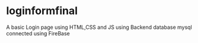 # loginformfinal
A basic Login page using HTML,CSS and JS using Backend database mysql connected using FireBase
